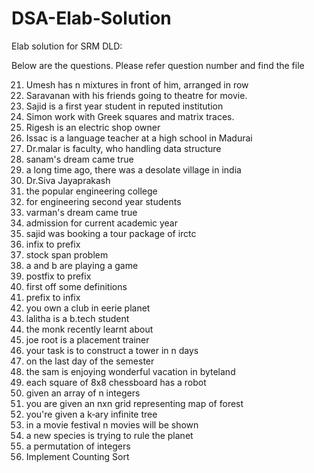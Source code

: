 # DSA-Elab-Solution
Elab solution for SRM DLD:


Below are the questions. Please refer question number and find the file

21. Umesh has n mixtures in front of him, arranged in row
23. Saravanan with his friends going to theatre for movie.
26. Sajid is a first year student in reputed institution
27. Simon work with Greek squares and matrix traces.
28. Rigesh is an electric shop owner
29. Issac is a language teacher at a high school in Madurai
31. Dr.malar is faculty, who handling data structure
32. sanam's dream came true
33. a long time ago, there was a desolate village in india
35. Dr.Siva Jayaprakash
36. the popular engineering college
37. for engineering second year students
39. varman's dream came true
40. admission for current academic year
41. sajid was booking a tour package of irctc
42. infix to prefix
43. stock span problem
44. a and b are playing a game
45. postfix to prefix
46. first off some definitions
47. prefix to infix
51. you own a club in eerie planet
52. lalitha is a b.tech student
53. the monk recently learnt about
56. joe root is a placement trainer
59. your task is to construct a tower in n days
60. on the last day of the semester
61. the sam is enjoying wonderful vacation in byteland
65. each square of 8x8 chessboard has a robot
67. given an array of n integers
70. you are given an nxn grid representing map of forest
71. you're given a k‐ary infinite tree
74. in a movie festival n movies will be shown
77. a new species is trying to rule the planet
80. a permutation of integers
81. Implement Counting Sort

